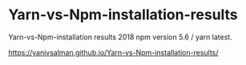 # Yarn-vs-Npm-installation-results

Yarn-vs-Npm-installation results 2018
npm version 5.6 / yarn latest.

https://yanivsalman.github.io/Yarn-vs-Npm-installation-results/

